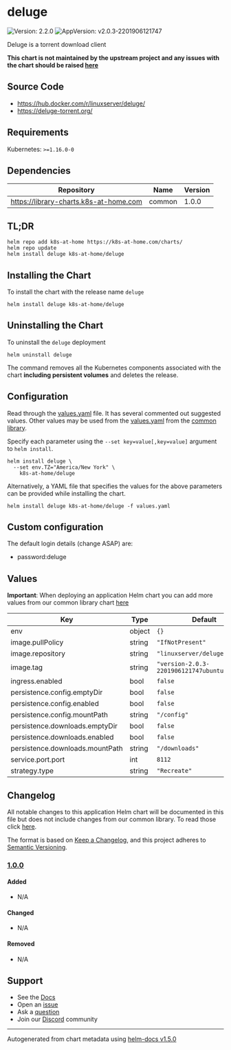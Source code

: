 # deluge

![Version: 2.2.0](https://img.shields.io/badge/Version-2.2.0-informational?style=flat-square) ![AppVersion: v2.0.3-2201906121747](https://img.shields.io/badge/AppVersion-v2.0.3--2201906121747-informational?style=flat-square)

Deluge is a torrent download client

**This chart is not maintained by the upstream project and any issues with the chart should be raised [here](https://github.com/k8s-at-home/charts/issues/new/choose)**

## Source Code

* <https://hub.docker.com/r/linuxserver/deluge/>
* <https://deluge-torrent.org/>

## Requirements

Kubernetes: `>=1.16.0-0`

## Dependencies

| Repository | Name | Version |
|------------|------|---------|
| https://library-charts.k8s-at-home.com | common | 1.0.0 |

## TL;DR

```console
helm repo add k8s-at-home https://k8s-at-home.com/charts/
helm repo update
helm install deluge k8s-at-home/deluge
```

## Installing the Chart

To install the chart with the release name `deluge`

```console
helm install deluge k8s-at-home/deluge
```

## Uninstalling the Chart

To uninstall the `deluge` deployment

```console
helm uninstall deluge
```

The command removes all the Kubernetes components associated with the chart **including persistent volumes** and deletes the release.

## Configuration

Read through the [values.yaml](./values.yaml) file. It has several commented out suggested values.
Other values may be used from the [values.yaml](../common/values.yaml) from the [common library](../common).

Specify each parameter using the `--set key=value[,key=value]` argument to `helm install`.

```console
helm install deluge \
  --set env.TZ="America/New York" \
    k8s-at-home/deluge
```

Alternatively, a YAML file that specifies the values for the above parameters can be provided while installing the chart.

```console
helm install deluge k8s-at-home/deluge -f values.yaml
```

## Custom configuration

The default login details (change ASAP) are:

* password:deluge

## Values

**Important**: When deploying an application Helm chart you can add more values from our common library chart [here](https://github.com/k8s-at-home/charts/tree/master/charts/common/)

| Key | Type | Default | Description |
|-----|------|---------|-------------|
| env | object | `{}` |  |
| image.pullPolicy | string | `"IfNotPresent"` |  |
| image.repository | string | `"linuxserver/deluge"` |  |
| image.tag | string | `"version-2.0.3-2201906121747ubuntu18.04.1"` |  |
| ingress.enabled | bool | `false` |  |
| persistence.config.emptyDir | bool | `false` |  |
| persistence.config.enabled | bool | `false` |  |
| persistence.config.mountPath | string | `"/config"` |  |
| persistence.downloads.emptyDir | bool | `false` |  |
| persistence.downloads.enabled | bool | `false` |  |
| persistence.downloads.mountPath | string | `"/downloads"` |  |
| service.port.port | int | `8112` |  |
| strategy.type | string | `"Recreate"` |  |

## Changelog

All notable changes to this application Helm chart will be documented in this file but does not include changes from our common library. To read those click [here](https://github.com/k8s-at-home/library-charts/tree/main/charts/stable/common#changelog).

The format is based on [Keep a Changelog](https://keepachangelog.com/en/1.0.0/), and this project adheres to [Semantic Versioning](https://semver.org/spec/v2.0.0.html).

### [1.0.0]

#### Added

- N/A

#### Changed

- N/A

#### Removed

- N/A

[1.0.0]: #1.0.0

## Support

- See the [Docs](https://docs.k8s-at-home.com/our-helm-charts/getting-started/)
- Open an [issue](https://github.com/k8s-at-home/charts/issues/new/choose)
- Ask a [question](https://github.com/k8s-at-home/organization/discussions)
- Join our [Discord](https://discord.gg/sTMX7Vh) community

----------------------------------------------
Autogenerated from chart metadata using [helm-docs v1.5.0](https://github.com/norwoodj/helm-docs/releases/v1.5.0)